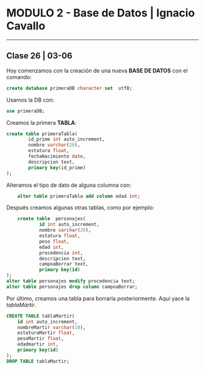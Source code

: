# MODULO 2 - Base de Datos | Ignacio Cavallo

---

## Clase 26 | 03-06

Hoy comenzamos con la creación de una nueva **BASE DE DATOS** con el comando:

```sql
create database primeraDB character set  utf8;
```  

Usamos la DB con:  

```sql  
use primeraDB;
```  

Creamos la primera **TABLA**:

```sql  
create table primeraTabla(
        id_prime int auto_increment,
        nombre varchar(20),
        estatura float,
        fechaNacimiento date,
        descripcion text,
        primary key(id_prime)
);
```

Alteramos el tipo de dato de alguna columna con: 

```sql  
    alter table primeraTabla add column edad int;
```  

Después creamos algunas otras tablas, como por ejemplo:

```sql  
    create table  personajes(
            id int auto_increment,
            nombre varchar(20),
            estatura float,
            peso float,
            edad int,
            procedencia int,
            descripcion text,
            campoaBorrar text,
            primary key(id)
);
alter table personajes modify procedencia text;
alter table personajes drop column campoaBorrar; 
``` 
Por último, creamos una tabla para borrarla posteriormente. Aquí yace la *tablaMártir*.

```sql
CREATE TABLE tablaMartir(
    id int auto_increment,
    nombreMartir varchar(10),
    estaturaMartir float,
    pesoMartir float,
    edadmartir int,
    primary key(id)
);
DROP TABLE tablaMartir;

```